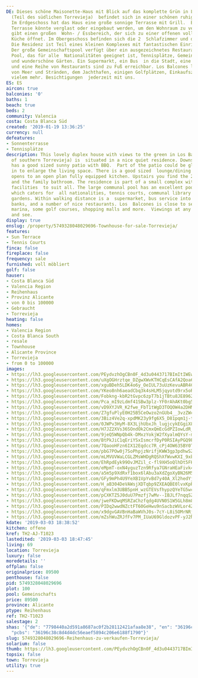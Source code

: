 ```yaml
---
DE: Dieses schöne Maisonette-Haus mit Blick auf das komplette Grün in Los Balcones
  (Teil des südlichen Torrevieja)  befindet sich in einer schönen ruhigen Residenz.
  Im Erdgeschoss hat das Haus eine große sonnige Terrasse mit Grill.  Ein Teil der
  Terrasse könnte verglast oder eingebaut werden, um den Wohnraum zu vergrößern. Es
  gibt einen großen  Wohn- / Essbereich, der sich zu einer offenen voll ausgestatteten
  Küche öffnet. Im Obergeschoss befinden sich die 2  Schlafzimmer und das Familienbad.
  Die Residenz ist Teil eines kleinen Komplexes mit fantastischen Einrichtungen für  alle.
  Der große Gemeinschaftspool verfügt über ein ausgezeichnetes Restaurant / Bar am
  Pool, das für alle  Nationalitäten geeignet ist, Tennisplätze, Gemeinschaftsbibliothek
  und wunderschöne Gärten. Ein Supermarkt, ein Bus  in die Stadt, eine Apotheke, Banken
  und eine Reihe von Restaurants sind zu Fuß erreichbar. Los Balcones liegt in der  Nähe
  von Meer und Stränden, dem Jachthafen, einigen Golfplätzen, Einkaufszentren und
  vielem mehr. Besichtigungen  jederzeit mit uns.
ES: ES
aircon: true
balconies: '0'
baths: 1
beach: true
beds: 2
community: Valencia
costa: Costa Blanca Süd
created: '2019-01-19 13:36:25'
currency: null
defeatures:
- Sonnenterrasse
- Tennisplätze
description: This lovely duplex house with views to the green in Los Balcones (part
  of southern Torrevieja) is  situated in a nice quiet residence. Downstairs the house
  has a good sized sunny patio with BBQ.  Part of the patio could be glazed or built
  in to enlarge the living space. There is a good sized  lounge/dining area which
  opens to an open plan fully equipped kitchen. Upstairs you find the 2  bedrooms
  and the family bathroom. The residence is part of a small complex with fantastic
  facilities  to suit all. The large communal pool has an excellent poolside restaurant/bar
  which caters for  all nationalities, tennis courts, communal library and beautiful
  gardens. Within walking distance is a  supermarket, bus service into Town, pharmacy,
  banks, and a number of nice restaurants. Los  Balcones is close to sea and beaches,the
  marina, some golf courses, shopping malls and more.  Viewings at any time. Come
  and see.
display: true
enslug: /property/5749328048029696-Townhouse-for-sale-Torrevieja/
features:
- Sun Terrace
- Tennis Courts
finca: false
fireplace: false
frequency: sale
furnished: voll möbliert
golf: false
hauser:
- Costa Blanca Süd
- Valencia Region
- Reihenhaus
- Provinz Alicante
- von 0 bis 100000
- Gebraucht
- Torrevieja
heating: false
homes:
- Valencia Region
- Costa Blanca South
- resale
- Townhouse
- Alicante Province
- Torrevieja
- from 0 to 100000
images:
- https://lh3.googleusercontent.com/PEydvzhOgCBn0F_4d3u0443717BImItIWEwPceHP-vD6b161JCB0N9eac0b6DVI_PWqY4LOLD15o77P3tZ8=w640-rj-e30-l100
- https://lh3.googleusercontent.com/uXgOGHrztqe_DZgwXWvKTHCqEsCAfA2Qoa6YUCs0eGwLFXw25kD3ZkkA-Rze_jeJODmUCGTMrtFn8Y25lGUK=w640-rj-e30-l100
- https://lh3.googleusercontent.com/xguBDeh5LDK4o6y_OeIUL73uUzKevuABR4Cb_UmH4f4wcGOy-JdHF6WL7vh71oqu8f3lDQJsQgElVIrJ3Jw6=w640-rj-e30-l100
- https://lh3.googleusercontent.com/YKeo8nh6aeadCbq3k4sHLM5jqyotd9rx5oRxsJrmq2ocoZRMkUUG6RLYySPiEj-xpWC7g6lG_OK9OpOt7wxb=w640-rj-e30-l100
- https://lh3.googleusercontent.com/Fobkng-kbR2tGvpc6zpT7b1jTBtu8JE8962jVHDivSIHXvUgiUucem3NVDCZuOH5byyOCLx-MeLRoM3WjJo3=w640-rj-e30-l100
- https://lh3.googleusercontent.com/Pca_mI9zLdmf41SBw3plz-YF0rAhAKt0bg5aW7kmJ8FwZz47DxziHZHP3lR0MMIORdmCHmQZgPv48UJhAW-T=w640-rj-e30-l100
- https://lh3.googleusercontent.com/vD9XYJVR_K2fwe_FbT1tWgD3TOQOW4a2DHMg64eq3VpOmkVk4b-TI_dUwKiQArpEPW6tbFTwWO-zuF-TVam_3w=w640-rj-e30-l100
- https://lh3.googleusercontent.com/Z7gfuPlyE0H25B5CeOwzo2nGUb4__3vzZWcg5cIhNP5TQyey3Fo4s4GNWBMJu-lC8N4kE040jF-1a_v29eEc=w640-rj-e30-l100
- https://lh3.googleusercontent.com/3Biz4Ve2q-xpdMK23y9fg6X5_D81pqm1j-t9vj591M57v08hrukhmqWI_srS94VgNsZuwq69lzgf9HvHV9o=w640-rj-e30-l100
- https://lh3.googleusercontent.com/0JWPv3HyM-8X3LjhUbxJh_lugjcykEGgiX8asUzeJsJO93OrSMhW08MgyfI9erojV5oadtf39vLzO159CoH8=w640-rj-e30-l100
- https://lh3.googleusercontent.com/H7JZ2XVs36SOndOk2CmxQmEcGdPZIowLdR_7l3oFavU4lK5iZkwTBY1c7aGDPfcmauvvSpz6BlJklS-qrKDj=w640-rj-e30-l100
- https://lh3.googleusercontent.com/9jeQ5WNpQb4k-DMxzYokjW2fXyalmQYsY-m5O8Mt1CDpBiUwC-JKdvIjP16oIjcrKFYTX5ULLpFzahrJsBnT=w640-rj-e30-l100
- https://lh3.googleusercontent.com/BtPkJiC1qEriYSxIsmcrfDyP0RSIAyPGQ9Pyfrq_5f2gVf1Ws1tkQq53WY3n_2eOW-5vNSRfYdEhoqCZ4Hu2kw=w640-rj-e30-l100
- https://lh3.googleusercontent.com/7QaooHFzn6IX12Eqdcc7R_cPj4OW635BY0TeBL3Ij6STYpYJ5h1TVLwgFpDRN0d2wiZYfvMpM43Iiy7-CY4=w640-rj-e30-l100
- https://lh3.googleusercontent.com/pbG7POw0j7SoPhpjzNrifjKWW3gp3pdhwSZpwFs_43XpQFo3nhZ9FfDLrRci4VWOjGG4XUC1HQ7rT61pTrUV5Q=w640-rj-e30-l100
- https://lh3.googleusercontent.com/mLMVUVWaLCGLZMsWHDgRQShXfWvwKXI_9xbgbALHgp8O3ii0GDzzEZbxJzvvzBFoNkXYqdJN4u8eosEgMDJw=w640-rj-e30-l100
- https://lh3.googleusercontent.com/EhRpdEyk99OvJMZil_c-fl9XH5oQlhDt5FHGP2o7qi7u_rfxVRzUnFN0FBFPtglwTyHaxTP8OpZ9UEw38uDCxw=w640-rj-e30-l100
- https://lh3.googleusercontent.com/eMpmT-oxN4yguzTzn9Rfya7GNraHEaFivk4-OcySaMvlOrgdxoDafgsnZJXbOry77Gm9VTBcS4yv_he0zf0=w640-rj-e30-l100
- https://lh3.googleusercontent.com/a5m5p9XdRxf1box6lAbu3aXdZgoXyBN26M5BEBvtTPt-riO-v3Om3EZe1u3kb8iTRjiSkCDDeRRu3ABteqo=w640-rj-e30-l100
- https://lh3.googleusercontent.com/GFy9mPh4U9YeXB1VpYvBd7y40A_Xl2hedYjs8IDouC1DBql2aQg53BB01rqaSS0CWdONShFRGOjgh9CmONVn=w640-rj-e30-l100
- https://lh3.googleusercontent.com/H_aB304DeVAWsjXDTqbp9ZXEAQBE0lvxKpRI96SEM8qiylDjTEAoUk0a5RGP9lWIZuGUgygjKzmss4oAhnZg=w640-rj-e30-l100
- https://lh3.googleusercontent.com/qFmxlm3UBB5pnH_wzGTEVsfhypzQYeTG5wcc3HVxaaydndc3vtHCH1ZNew4tQHshRr55dOlid2ixUGUU8D8R=w640-rj-e30-l100
- https://lh3.googleusercontent.com/pCXKTZ5J0duU7Pmzfj7wMv--IBJLf7nqqSZSfgTYtuPbuY4Sxb3-BpNH_I0qw2o8nCfvyiCVgV59OoTgIvv5=w640-rj-e30-l100
- https://lh3.googleusercontent.com/jweFKDwqMSRZaChzfqdg4UVN0S1W5GLh8m83hZuBM7FQBbey8ig1Z8buOs8RCxjJTTZeShfETjTyli4hvRRu=w640-rj-e30-l100
- https://lh3.googleusercontent.com/PIDq2wwdNZctFT60GeHwu9nSacbzWVLor4ZKiP7GR7bhBNfI22TMVASkbRpDuTUH5wRRqp-Edjou0dVuQfI=w640-rj-e30-l100
- https://lh3.googleusercontent.com/x9dgvGAVBnHaBaWVhJ0s-7cY-L8i5OMrNRjwGzzVVnuxZptvQ-6_Ma9851aF89BvKibs4rk8NRi6ZOmFICyd=w640-rj-e30-l100
- https://lh3.googleusercontent.com/mZshWuZRJfFv7PM_IUaU69GldozvPF-yJ2NKwE2u0wJKtY-a50GKn-Uuybi51XU-uFTMLzVnc2gyadf3IeYv=w640-rj-e30-l100
kdate: '2019-03-03 18:38:52'
kitchen: offene
kref: TH2-AJ-T1023
lastedited: '2019-03-03 18:47:45'
living: 69
location: Torrevieja
luxury: false
moredetails: ''
offplan: false
originalprice: 89500
penthouse: false
pid: 5749328048029696
plot: 100
pool: Gemeinschafts
price: 89500
province: Alicante
ptype: Reihenhaus
ref: TH2-T1023
salestage: 2
shas: '{"de": "7798440a2d591a8687ac0f2b28112421afaa8e38", "en": "36196c38c8d4d4dc56eaef5894c206e6188f1790",
  "pcbs": "36196c38c8d4d4dc56eaef5894c206e6188f1790"}'
slug: 5749328048029696-Reihenhaus-zu-verkaufen-Torrevieja/
solarium: false
thumb: https://lh3.googleusercontent.com/PEydvzhOgCBn0F_4d3u0443717BImItIWEwPceHP-vD6b161JCB0N9eac0b6DVI_PWqY4LOLD15o77P3tZ8=w400-h240-n-rj-e30-l100
topsix: false
town: Torrevieja
utility: true
---
```


